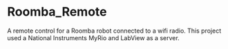 # Roomba_Remote
A remote control for a Roomba robot connected to a wifi radio. 
This project used a National Instruments MyRio and LabView as a server. 